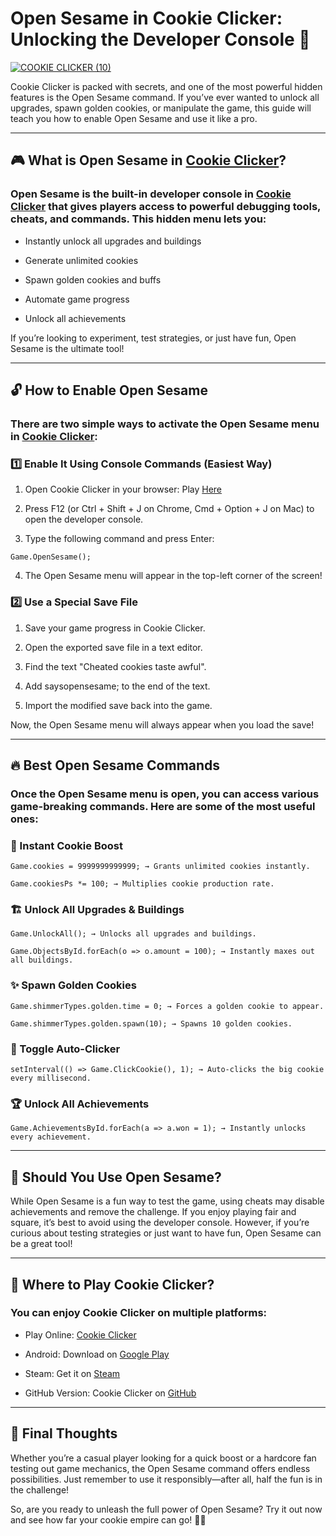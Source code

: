 # Open Sesame in Cookie Clicker: Unlocking the Developer Console 🍪

[![COOKIE CLICKER (10)](https://github.com/user-attachments/assets/2b0e61bb-b8da-4e72-9e6d-be0b9a5bc0f0)](https://cookieclicker.ee/)

Cookie Clicker is packed with secrets, and one of the most powerful hidden features is the Open Sesame command. If you’ve ever wanted to unlock all upgrades, spawn golden cookies, or manipulate the game, this guide will teach you how to enable Open Sesame and use it like a pro.

---
## 🎮 What is Open Sesame in [Cookie Clicker](https://cookieclicker.ee)?

### Open Sesame is the built-in developer console in [Cookie Clicker](https://cookieclickernew.github.io) that gives players access to powerful debugging tools, cheats, and commands. This hidden menu lets you:

- Instantly unlock all upgrades and buildings

- Generate unlimited cookies

- Spawn golden cookies and buffs

- Automate game progress

- Unlock all achievements

If you’re looking to experiment, test strategies, or just have fun, Open Sesame is the ultimate tool!

---
## 🔓 How to Enable Open Sesame

### There are two simple ways to activate the Open Sesame menu in [Cookie Clicker](https://cookieclicker.me):

### 1️⃣ Enable It Using Console Commands (Easiest Way)

1. Open Cookie Clicker in your browser: Play [Here](https://cookieclicker.ee/)

2. Press F12 (or Ctrl + Shift + J on Chrome, Cmd + Option + J on Mac) to open the developer console.

3. Type the following command and press Enter:

`Game.OpenSesame();`

4. The Open Sesame menu will appear in the top-left corner of the screen!

### 2️⃣ Use a Special Save File

1. Save your game progress in Cookie Clicker.

2. Open the exported save file in a text editor.

3. Find the text "Cheated cookies taste awful".

4. Add saysopensesame; to the end of the text.

5. Import the modified save back into the game.

Now, the Open Sesame menu will always appear when you load the save!

---
## 🔥 Best Open Sesame Commands

### Once the Open Sesame menu is open, you can access various game-breaking commands. Here are some of the most useful ones:

### 🍪 Instant Cookie Boost

`Game.cookies = 9999999999999; → Grants unlimited cookies instantly.`

`Game.cookiesPs *= 100; → Multiplies cookie production rate.`

### 🏗️ Unlock All Upgrades & Buildings

`Game.UnlockAll(); → Unlocks all upgrades and buildings.`

`Game.ObjectsById.forEach(o => o.amount = 100); → Instantly maxes out all buildings.`

### ✨ Spawn Golden Cookies

`Game.shimmerTypes.golden.time = 0; → Forces a golden cookie to appear.`

`Game.shimmerTypes.golden.spawn(10); → Spawns 10 golden cookies.`

### 🔁 Toggle Auto-Clicker

`setInterval(() => Game.ClickCookie(), 1); → Auto-clicks the big cookie every millisecond.`

### 🏆 Unlock All Achievements

`Game.AchievementsById.forEach(a => a.won = 1); → Instantly unlocks every achievement.`

---
## 🎯 Should You Use Open Sesame?

While Open Sesame is a fun way to test the game, using cheats may disable achievements and remove the challenge. If you enjoy playing fair and square, it’s best to avoid using the developer console. However, if you’re curious about testing strategies or just want to have fun, Open Sesame can be a great tool!

---
## 📌 Where to Play Cookie Clicker?

### You can enjoy Cookie Clicker on multiple platforms:

- Play Online: [Cookie Clicker](https://cookieclicker.ee)

- Android: Download on [Google Play](https://play.google.com/store/apps/details?id=org.dashnet.cookieclicker&hl=en)

- Steam: Get it on [Steam](https://store.steampowered.com/app/1454400/Cookie_Clicker/)

- GitHub Version: Cookie Clicker on [GitHub](https://cookieclickerorteil.github.io)

---
## 🎉 Final Thoughts

Whether you’re a casual player looking for a quick boost or a hardcore fan testing out game mechanics, the Open Sesame command offers endless possibilities. Just remember to use it responsibly—after all, half the fun is in the challenge!

So, are you ready to unleash the full power of Open Sesame? Try it out now and see how far your cookie empire can go! 🍪🔥
